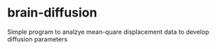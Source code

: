 # brain-diffusion
Simple program to analzye mean-quare displacement data to develop diffusion parameters
